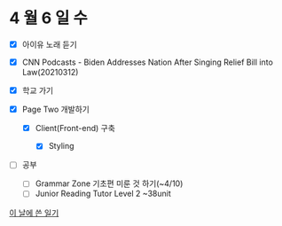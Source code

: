 # 4 월 6 일 수

- [x] 아이유 노래 듣기

- [x] CNN Podcasts - Biden Addresses Nation After Singing Relief Bill into Law(20210312)

- [x] 학교 가기

- [x] Page Two 개발하기

  - [x] Client(Front-end) 구축

    - [x] Styling

- [ ] 공부

  - [ ] Grammar Zone 기초편 미룬 것 하기(~4/10)
  - [ ] Junior Reading Tutor Level 2 ~38unit

[이 날에 쓴 일기](../../../diary/2022/4/7.md)
